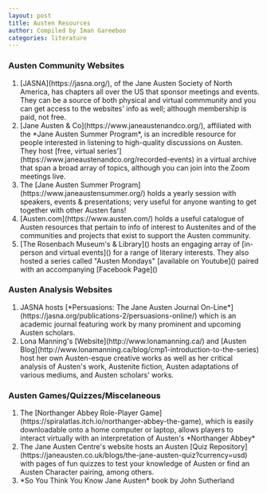 ```yaml
---
layout: post
title: Austen Resources
author: Compiled by Iman Gareeboo
categories: literature
---
```


### Austen Community Websites
<ol>
<li>[JASNA](https://jasna.org/), of the Jane Austen Society of North America, has chapters all over the US that sponsor meetings and events. They can be a source of both physical and virtual commmunity and you can get access to the websites' info as well; although membership is paid, not free. </li>
<li>[Jane Austen & Co](https://www.janeaustenandco.org/), affiliated with the *Jane Austen Summer Program*, is an incredible resource for people interested in listening to high-quality discussions on Austen. They host [free, virtual series'](https://www.janeaustenandco.org/recorded-events) in a virtual archive that span a broad array of topics, although you can join into the Zoom meetings live.</li>
<li>The [Jane Austen Summer Program](https://www.janeaustensummer.org/) holds a yearly session with speakers, events & presentations; very useful for anyone wanting to get together with other Austen fans!
<li>[Austen.com](https://www.austen.com/) holds a useful catalogue of Austen resources that pertain to info of interest to Austenites and of the communities and projects that exist to support the Austen community.
<li>[The Rosenbach Museum's & Library]() hosts an engaging array of [in-person and virtual events]() for a range of literary interests. They also hosted a series called "Austen Mondays" [available on Youtube]() paired with an accompanying [Facebook Page]()</li>
</ol>

### Austen Analysis Websites 
<ol>
<li>JASNA hosts [*Persuasions: The Jane Austen Journal On-Line*](https://jasna.org/publications-2/persuasions-online/) which is an academic journal featuring work by many prominent and upcoming Austen scholars.
<li>Lona Manning's [Website](http://www.lonamanning.ca/) and [Austen Blog](http://www.lonamanning.ca/blog/cmp1-introduction-to-the-series) host her own Austen-esque creative works as well as her critical analysis of Austen's work, Austenite fiction, Austen adaptations of various mediums, and Austen scholars' works. </li>
</ol>

### Austen Games/Quizzes/Miscelaneous
<ol>
<li>The [Northanger Abbey Role-Player Game](https://spiralatlas.itch.io/northanger-abbey-the-game), which is easily downloadable onto a home computer or laptop, allows players to interact virtually with an interpretation of Austen's *Northanger Abbey* </li>
<li>The Jane Austen Centre's website hosts an Austen [Quiz Repository](https://janeausten.co.uk/blogs/the-jane-austen-quiz?currency=usd) with pages of fun quizzes to test your knowledge of Austen or find an Austen Character pairing, among others.</li>
<li>*So You Think You Know Jane Austen* book by John Sutherland</li>
</ol>

